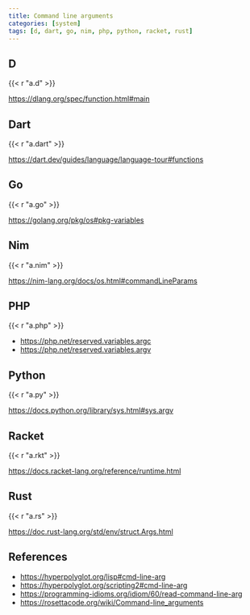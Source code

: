 ```yaml
---
title: Command line arguments
categories: [system]
tags: [d, dart, go, nim, php, python, racket, rust]
---
```


## D

{{< r "a.d" >}}

<https://dlang.org/spec/function.html#main>

## Dart

{{< r "a.dart" >}}

<https://dart.dev/guides/language/language-tour#functions>

## Go

{{< r "a.go" >}}

<https://golang.org/pkg/os#pkg-variables>

## Nim

{{< r "a.nim" >}}

<https://nim-lang.org/docs/os.html#commandLineParams>

## PHP

{{< r "a.php" >}}

- <https://php.net/reserved.variables.argc>
- <https://php.net/reserved.variables.argv>

## Python

{{< r "a.py" >}}

<https://docs.python.org/library/sys.html#sys.argv>

## Racket

{{< r "a.rkt" >}}

<https://docs.racket-lang.org/reference/runtime.html>

## Rust

{{< r "a.rs" >}}

<https://doc.rust-lang.org/std/env/struct.Args.html>

## References

- <https://hyperpolyglot.org/lisp#cmd-line-arg>
- <https://hyperpolyglot.org/scripting2#cmd-line-arg>
- <https://programming-idioms.org/idiom/60/read-command-line-arg>
- <https://rosettacode.org/wiki/Command-line_arguments>
